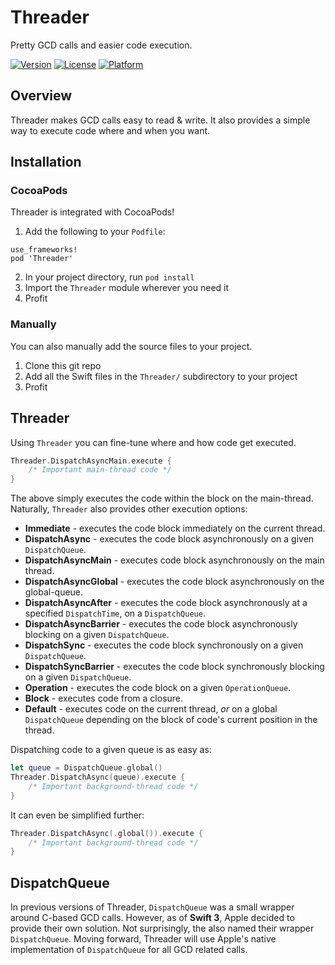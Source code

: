 # Threader
Pretty GCD calls and easier code execution.

[![Version](https://img.shields.io/cocoapods/v/Threader.svg?style=flat)](http://cocoapods.org/pods/Threader)
[![License](https://img.shields.io/cocoapods/l/Threader.svg?style=flat)](http://cocoapods.org/pods/Threader)
[![Platform](https://img.shields.io/cocoapods/p/Threader.svg?style=flat)](http://cocoapods.org/pods/Threader)

## Overview
Threader makes GCD calls easy to read & write. It also provides a simple way to execute code where and when you want.

## Installation
### CocoaPods
Threader is integrated with CocoaPods!

1. Add the following to your `Podfile`:
```
use_frameworks!
pod 'Threader'
```
2. In your project directory, run `pod install`
3. Import the `Threader` module wherever you need it
4. Profit

### Manually
You can also manually add the source files to your project.

1. Clone this git repo
2. Add all the Swift files in the `Threader/` subdirectory to your project
3. Profit

## Threader
Using `Threader` you can fine-tune where and how code get executed.

```swift
Threader.DispatchAsyncMain.execute {
    /* Important main-thread code */
}
```

The above simply executes the code within the block on the main-thread. Naturally, `Threader` also provides other execution options:

- **Immediate** - executes the code block immediately on the current thread.
- **DispatchAsync** - executes the code block asynchronously on a given `DispatchQueue`.
- **DispatchAsyncMain** - executes code block asynchronously on the main thread.
- **DispatchAsyncGlobal** - executes the code block asynchronously on the global-queue.
- **DispatchAsyncAfter** - executes the code block asynchronously at a specified `DispatchTime`, on a `DispatchQueue`.
- **DispatchAsyncBarrier** - executes the code block asynchronously blocking on a given `DispatchQueue`.
- **DispatchSync** - executes the code block synchronously on a given `DispatchQueue`.
- **DispatchSyncBarrier** - executes the code block synchronously blocking on a given `DispatchQueue`.
- **Operation** - executes the code block on a given `OperationQueue`.
- **Block** - executes code from a closure.
- **Default** - executes code on the current thread, _or_ on a global `DispatchQueue` depending on the block of code's current position in the thread.

Dispatching code to a given queue is as easy as:

```swift
let queue = DispatchQueue.global()
Threader.DispatchAsync(queue).execute {
    /* Important background-thread code */
}
```

It can even be simplified further:

```swift
Threader.DispatchAsync(.global()).execute {
    /* Important background-thread code */
}
```

## DispatchQueue
In previous versions of Threader, `DispatchQueue` was a small wrapper around C-based GCD calls. However, as of __Swift 3__,
Apple decided to provide their own solution. Not surprisingly, the also named their wrapper `DispatchQueue`.
Moving forward, Threader will use Apple's native implementation of `DispatchQueue` for all GCD related calls.
